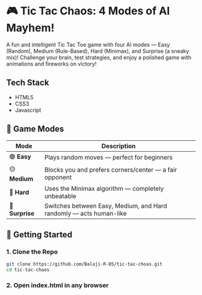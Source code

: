 # 🎮 Tic Tac Chaos: 4 Modes of AI Mayhem!

A fun and intelligent Tic Tac Toe game with four AI modes — Easy (Random), Medium (Rule-Based), Hard (Minimax), and Surprise (a sneaky mix)! Challenge your brain, test strategies, and enjoy a polished game with animations and fireworks on victory!

## Tech Stack

- HTML5
- CSS3
- Javascript


## 🧠 Game Modes

| Mode       | Description                                                |
|------------|------------------------------------------------------------|
| 🟢 **Easy**   | Plays random moves — perfect for beginners                   |
| 🟡 **Medium** | Blocks you and prefers corners/center — a fair opponent      |
| 🔴 **Hard**   | Uses the Minimax algorithm — completely unbeatable          |
| 🤡 **Surprise** | Switches between Easy, Medium, and Hard randomly — acts human-like |



## 🚀 Getting Started

### 1. Clone the Repo

```bash
git clone https://github.com/Balaji-R-05/tic-tac-choas.git
cd tic-tac-chaos
```
### 2. Open index.html in any browser
